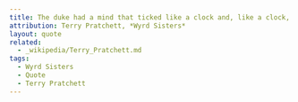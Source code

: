 ```yaml
---
title: The duke had a mind that ticked like a clock and, like a clock, it regularly went cuckoo.
attribution: Terry Pratchett, *Wyrd Sisters*
layout: quote
related:
  - _wikipedia/Terry_Pratchett.md
tags:
  - Wyrd Sisters
  - Quote
  - Terry Pratchett
---
```

